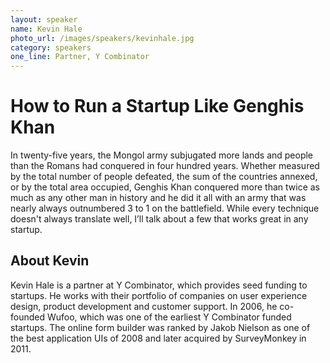 ```yaml
---
layout: speaker
name: Kevin Hale
photo_url: /images/speakers/kevinhale.jpg
category: speakers
one_line: Partner, Y Combinator
---
```

# How to Run a Startup Like Genghis Khan

In twenty-five years, the Mongol army subjugated more lands and
people than the Romans had conquered in four hundred years. Whether
measured by the total number of people defeated, the sum of the
countries annexed, or by the total area occupied, Genghis Khan
conquered more than twice as much as any other man in history and he
did it all with an army that was nearly always outnumbered 3 to 1 on
the battlefield. While every technique doesn't always translate well,
I’ll talk about a few that works great in any startup.

## About Kevin
Kevin Hale is a partner at Y Combinator, which provides seed funding to startups. He works with their portfolio of companies on user experience design, product development and customer support. In 2006, he co-founded Wufoo, which was one of the earliest Y Combinator funded startups. The online form builder was ranked by Jakob Nielson as one of the best application UIs of 2008 and later acquired by SurveyMonkey in 2011.
